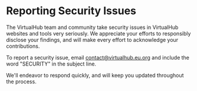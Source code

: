 # Reporting Security Issues

The VirtualHub team and community take security issues in VirtualHub websites and tools very seriously. We appreciate your efforts to responsibly disclose your findings, and will make every effort to acknowledge your contributions.

To report a security issue, email [contact@virtualhub.eu.org](mailto:contact@virtualhub.eu.org) and include the word "SECURITY" in the subject line.

We'll endeavor to respond quickly, and will keep you updated throughout the process.
